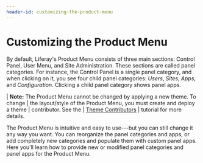 ```yaml
---
header-id: customizing-the-product-menu
---
```


# Customizing the Product Menu

By default, Liferay's Product Menu consists of three main sections: Control
Panel, User Menu, and Site Administration. These sections are called panel
categories. For instance, the Control Panel is a single panel category, and when
clicking on it, you see four child panel categories: *Users*, *Sites*, *Apps*,
and *Configuration*. Clicking a child panel category shows panel apps.

| **Note:** The Product Menu cannot be changed by applying a new theme. To change
| the layout/style of the Product Menu, you must create and deploy a theme
| contributor. See the
| [Theme Contributors](/docs/7-1/tutorials/-/knowledge_base/t/packaging-independent-ui-resources-for-your-site)
| tutorial for more details.

The Product Menu is intuitive and easy to use---but you can still change it any
way you want. You can reorganize the panel categories and apps, or add
completely new categories and populate them with custom panel apps. Here you'll
learn how to provide new or modified panel categories and panel apps for the
Product Menu.
